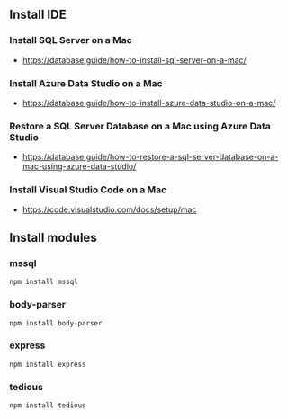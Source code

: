 ## Install IDE
### Install SQL Server on a Mac
- https://database.guide/how-to-install-sql-server-on-a-mac/

### Install Azure Data Studio on a Mac
- https://database.guide/how-to-install-azure-data-studio-on-a-mac/

### Restore a SQL Server Database on a Mac using Azure Data Studio
- https://database.guide/how-to-restore-a-sql-server-database-on-a-mac-using-azure-data-studio/

### Install Visual Studio Code on a Mac
- https://code.visualstudio.com/docs/setup/mac

## Install modules
### mssql
```
npm install mssql
```
### body-parser
```
npm install body-parser
```
### express
```
npm install express
```
### tedious
```
npm install tedious
```
